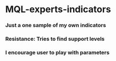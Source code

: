 # MQL-experts-indicators
### Just a one sample of my own indicators
### Resistance: Tries to find support levels 
### I encourage user to play with parameters
